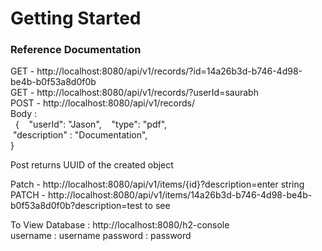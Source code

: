 # Getting Started

### Reference Documentation 

GET - http://localhost:8080/api/v1/records/?id=14a26b3d-b746-4d98-be4b-b0f53a8d0f0b  
GET - http://localhost:8080/api/v1/records/?userId=saurabh  
POST - http://localhost:8080/api/v1/records/  
 Body :  
   {  
	 "userId": "Jason",  
	 "type": "pdf",  
	 "description" : "Documentation",   
   }   

Post returns UUID of the created object

Patch - http://localhost:8080/api/v1/items/{id}?description=enter string  
PATCH - http://localhost:8080/api/v1/items/14a26b3d-b746-4d98-be4b-b0f53a8d0f0b?description=test to see  

To View Database : http://localhost:8080/h2-console  
username : username
password : password 
 
